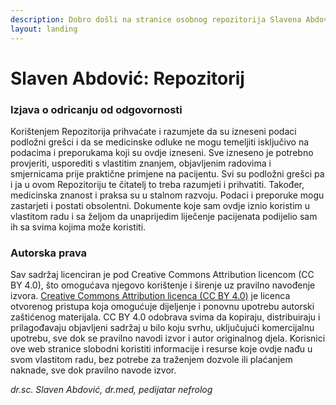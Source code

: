 ```yaml
---
description: Dobro došli na stranice osobnog repozitorija Slavena Abdovića.
layout: landing
---
```


# Slaven Abdović: Repozitorij

### Izjava o odricanju od odgovornosti

Korištenjem Repozitorija prihvaćate i razumjete da su izneseni podaci podložni grešci i da se medicinske odluke ne mogu temeljiti isključivo na podacima i preporukama koji su ovdje izneseni. Sve izneseno je potrebno provjeriti, usporediti s vlastitim znanjem, objavljenim radovima i smjernicama prije praktične primjene na pacijentu. Svi su podložni grešci pa i ja u ovom Repozitoriju te čitatelj to treba razumjeti i prihvatiti. Također, medicinska znanost i praksa su u stalnom razvoju. Podaci i preporuke mogu zastarjeti i postati obsolentni. Dokumente koje sam ovdje iznio koristim u vlastitom radu i sa željom da unaprijedim liječenje pacijenata podijelio sam ih sa svima kojima može koristiti.

### Autorska prava

Sav sadržaj licenciran je pod Creative Commons Attribution licencom (CC BY 4.0), što omogućava njegovo korištenje i širenje uz pravilno navođenje izvora. [Creative Commons Attribution licenca (CC BY 4.0)](https://creativecommons.org/licenses/by/4.0/) je licenca otvorenog pristupa koja omogućuje dijeljenje i ponovnu upotrebu autorski zaštićenog materijala. CC BY 4.0 odobrava svima da kopiraju, distribuiraju i prilagođavaju objavljeni sadržaj u bilo koju svrhu, uključujući komercijalnu upotrebu, sve dok se pravilno navodi izvor i autor originalnog djela. Korisnici ove web stranice slobodni koristiti informacije i resurse koje ovdje nađu u svom vlastitom radu, bez potrebe za traženjem dozvole ili plaćanjem naknade, sve dok pravilno navode izvor.&#x20;

_dr.sc. Slaven Abdović, dr.med, pedijatar nefrolog_
